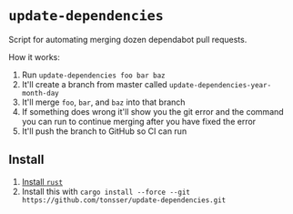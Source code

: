 # `update-dependencies`

Script for automating merging dozen dependabot pull requests.

How it works:

1. Run `update-dependencies foo bar baz`
2. It'll create a branch from master called `update-dependencies-year-month-day`
3. It'll merge `foo`, `bar`, and `baz` into that branch
4. If something does wrong it'll show you the git error and the command you can run to continue merging after you have fixed the error
5. It'll push the branch to GitHub so CI can run

## Install

1. [Install `rust`](https://www.rust-lang.org/tools/install)
2. Install this with `cargo install --force --git https://github.com/tonsser/update-dependencies.git`

